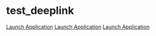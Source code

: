 # test_deeplink

<a href="trust://trust.com:75235">Launch Application</a>
<a href="trust://trust.com">Launch Application</a>
<a href="https://dvlp5riaeil69.cloudfront.net">Launch Application</a>
